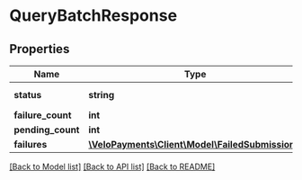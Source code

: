 # QueryBatchResponse

## Properties
Name | Type | Description | Notes
------------ | ------------- | ------------- | -------------
**status** | **string** | Batch Status | [optional] 
**failure_count** | **int** |  | [optional] 
**pending_count** | **int** |  | [optional] 
**failures** | [**\VeloPayments\Client\Model\FailedSubmission[]**](FailedSubmission.md) |  | [optional] 

[[Back to Model list]](../README.md#documentation-for-models) [[Back to API list]](../README.md#documentation-for-api-endpoints) [[Back to README]](../README.md)


